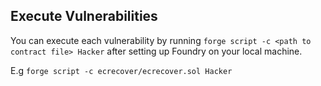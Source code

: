 ## Execute Vulnerabilities

You can execute each vulnerability by running `forge script -c <path to contract file> Hacker` after setting up Foundry on your local machine.

E.g `forge script -c ecrecover/ecrecover.sol Hacker`
